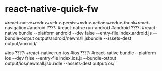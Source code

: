# react-native-quick-fw
#react-native+redux+redux-persist+redux-actions+redux-thunk+react-navigation
#android ????:
#react-native run-android
#android ????:
#react-native bundle --platform android --dev false --entry-file index.android.js  --bundle-output output/android/newmall.jsbundle --assets-dest output/android/

#ios ????:
#react-native run-ios
#ios ????:
#react-native bundle --platform ios --dev false --entry-file index.ios.js  --bundle-output output/ios/newmall.jsbundle --assets-dest output/ios/